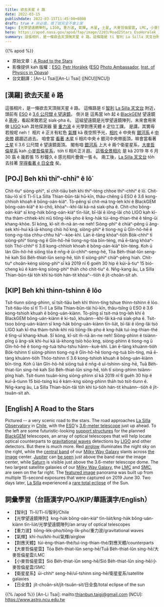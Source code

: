 ```yaml
---
title: 欲去天星 ê 路
date: 2022-03-15
publishdate: 2022-03-15T11:45:00+0800
draft: true # 非必填，填了就完全不會上架
tags: [光學望遠鏡陣列, LIGO, 重力波, 氣輝, 木星, 土星, 大麥哲倫星雲, LMC, 小麥哲倫星雲, SMC, 日全食, 衛星星系]
hero: https://apod.nasa.gov/apod/fap/image/2203/Road2Stars_EsoHoralek_1080.jpg
summary: 這張相片，是一條欲去天頂揣天星 ê 路。這條路是 tī 智利 La Silla 天文台附近，頭前有 ESO ê 3.6 公尺闊 ê 望遠鏡。
---
```


{{% apod %}}

- 原始文章：[A Road to the Stars](https://apod.nasa.gov/apod/ap220315.html)
- 影像提供 kah 版權：[ESO](https://www.eso.org/), [Petr Horálek](https://www.petrhoralek.com/#about-1) ([ESO](https://www.eso.org) [Photo Ambassador](https://www.eso.org/public/outreach/partnerships/photo-ambassadors/), [Inst. of Physics in Opava](https://www.slu.cz/phys/en/))
- 台文翻譯：[An-Li Tsai][An-Li Tsai] ([NCU][NCU])

## [漢羅] 欲去天星 ê 路
這張相片，是一條欲去天頂揣天星 ê 路。
這條路是 tī [智利][Chile] [La Silla 天文台][La Silla Observatory] 附近，頭前有 [ESO][ESO] ê [3.6 公尺闊 ê 望遠鏡][3.6-meter telescope]。
倒爿是 這馬當 leh 起 ê [BlackGEM][BlackGEM] 望遠鏡 ê [基座][support structures]，看起來敢若足 siak-pha ê。
這組望遠鏡是光學望遠鏡陣列，未來會用來做 [LIGO][LIGO] kah 其他探測器 量 [重力波][gravitational waves] ê 光學對應天體 ê 定位工課。
是講，其實毋若按呢 neh！
相片 ê 正爿有紅色 [氣輝][airglow t] kā 夜空照予光，[相片][the image] ê 中央有 [銀河系][Milky Way Galaxy 1] ê [中央帶][central band] 趨趨迒過去。
咱會當 [看著][be seen] [木星][Jupiter t] tī 相片中央 ê 銀河中央帶面頂，嘛會當看著 [土星][Saturn] tī 3.6 公尺闊 ê 望遠鏡面頂。
閣有咱 [銀河系][Milky Way Galaxy 2] 上大 ê 兩个衛星星系，[大麥哲倫星系][LMC] kah [小麥哲倫星系][SMC]，to̍h tī 相片正爿遐。
[這張全景相片][featured image] 是 kā 2019 年 6 月 30 翕 ê 幾若張 15 秒鐘久 ê 感光相片疊做一張 ê。
兩工後，[La Silla 天文台][La Silla] to̍h 去拄著 [罕得看著 ê 日全食][rare total eclipse] 矣。

## [POJ] Beh khì thiⁿ-chhiⁿ ê lō͘
Chit-tiuⁿ siòng-phìⁿ, sī chi̍t-tiâu beh khì thiⁿ-téng chhoe thiⁿ-chhiⁿ ê lō͘.
Chit-tiâu-lō͘ sī tī Tì-lī La Silla Thian-bûn-tâi hū-kīn, thâu-chêng ū ESO ê 3.6 kong-chhioh khoah ê bōng-oán-kiàⁿ.
Tò-pêng sī chit-má tng-leh khí ê BlackGEM bōng-oán-kiàⁿ ê ki-chō, khòaⁿ--khí-lâi ká-ná siak-pha ê.
Chit-cho͘ bōng-oán-kiàⁿ sī kng-ha̍k bōng-oán-kiàⁿ tīn-lia̍t, bī-lâi ē iōng-lâi chò LIGO kah kî-tha thàm-chhek-khì niû tiōng-le̍k-pho ê kng-ha̍k tùi-èng-thian-thé ê tēng-ūi khang-khòe.
Sī kóng, kî-si̍t m̄-nā án-ne neh!
Siòng-phìⁿ ê chiàⁿ-pêng ū âng-sek khì-hui kā iā-khong chiò hō͘ kng, siòng-phìⁿ ê tiong-ng ū Gîn-hô-hē ê tiong-ng-tòa chhu-chhu hāⁿ--kòe-khì.
Lán ē-tàng khòaⁿ-tio̍h Bo̍k-chhiⁿ tī siòng-phìⁿ tiong-ng ê Gîn-hô-hē tiong-ng-tòa bīn-téng, mā ē-tàng khòaⁿ-tio̍h Thó͘-chhiⁿ tī 3.6 kong-chhioh khoah ê bōng-oán-kiàⁿ bīn-téng.
Koh ū lán Gîn-hô-hē siōng tōa ê nn̄g-ê ūi-chhiⁿ-seng-hē, Tōa Be̍h-thiat-lûn seng-hē kah Sió Be̍h-thiat-lûn seng-hē, to̍h tī siòng-phìⁿ chiàⁿ-pêng hiah.
Chit-tiuⁿ choân-kéng siòng-phìⁿ sī kā 2019 nî 6 goe̍h 30 hip ê kúi-ā-tiuⁿ 15 bió-cheng kú ê kám-kng siòng-phìⁿ tha̍h chò chi̍t-tiuⁿ ê.
Nn̄g-kang āu, La Silla Thian-bûn-tâi to̍h khì tú-tio̍h hán-tit khòaⁿ--tio̍h ê ji̍t-choân-si̍t ah.

## [KIP] Beh khì thinn-tshinn ê lōo
Tsit-tiunn siòng-phìnn, sī tsi̍t-tiâu beh khì thinn-tíng tshue thinn-tshinn ê lōo.
Tsit-tiâu-lōo sī tī Tì-lī La Silla Thian-bûn-tâi hū-kīn, thâu-tsîng ū ESO ê 3.6 kong-tshioh khuah ê bōng-uán-kiànn.
Tò-pîng sī tsit-má tng-leh khí ê BlackGEM bōng-uán-kiànn ê ki-tsō, khuànn--khí-lâi ká-ná siak-pha ê.
Tsit-tsoo bōng-uán-kiànn sī kng-ha̍k bōng-uán-kiànn tīn-lia̍t, bī-lâi ē iōng-lâi tsò LIGO kah kî-tha thàm-tshik-khì niû tiōng-li̍k-pho ê kng-ha̍k tuì-ìng-thian-thé ê tīng-uī khang-khuè.
Sī kóng, kî-si̍t m̄-nā án-ne neh!
Siòng-phìnn ê tsiànn-pîng ū âng-sik khì-hui kā iā-khong tsiò hōo kng, siòng-phìnn ê tiong-ng ū Gîn-hô-hē ê tiong-ng-tuà tshu-tshu hānn--kuè-khì.
Lán ē-tàng khuànn-tio̍h Bo̍k-tshinn tī siòng-phìnn tiong-ng ê Gîn-hô-hē tiong-ng-tuà bīn-tíng, mā ē-tàng khuànn-tio̍h Thóo-tshinn tī 3.6 kong-tshioh khuah ê bōng-uán-kiànn bīn-tíng.
Koh ū lán Gîn-hô-hē siōng tuā ê nn̄g-ê uī-tshinn-sing-hē, Tuā Be̍h-thiat-lûn sing-hē kah Sió Be̍h-thiat-lûn sing-hē, to̍h tī siòng-phìnn tsiànn-pîng hiah.
Tsit-tiunn tsuân-kíng siòng-phìnn sī kā 2019 nî 6 gue̍h 30 hip ê kuí-ā-tiunn 15 bió-tsing kú ê kám-kng siòng-phìnn tha̍h tsò tsi̍t-tiunn ê.
Nn̄g-kang āu, La Silla Thian-bûn-tâi to̍h khì tú-tio̍h hán-tit khuànn--tio̍h ê ji̍t-tsuân-si̍t ah.

## [English] A Road to the Stars
Pictured -- a very scenic road to the stars.
The road approaches [La Silla Observatory][La Silla Observatory] in [Chile][Chile], with the [ESO][ESO]'s [3.6-meter telescope][3.6-meter telescope] just up ahead.
To the left are some futuristic-looking [support structures][support structures] for the planned [BlackGEM][BlackGEM] telescopes, an array of optical telescopes that will help locate optical counterparts to [gravitational waves][gravitational waves] detections by [LIGO][LIGO] and other detectors.
But there is much more.
Red [airglow][airglow e] illuminates the night sky on the right, while the [central band][central band] of our [Milky Way Galaxy][Milky Way Galaxy 1] slants across [the image][the image] center.
[Jupiter][Jupiter e] can [be seen][be seen] just above the band near the image center, while [Saturn][Saturn] is visible just above the 3.6-meter telescope dome.
The two largest satellite galaxies of our [Milky Way Galaxy][Milky Way Galaxy 2], the [LMC][LMC] and [SMC][SMC], are seen on the far right.
The [featured image][featured image] panorama was built up from multiple 15-second exposures that were captured on 2019 June 30.
Two days later, [La Silla][La Silla] experienced a [rare total eclipse][rare total eclipse] of the Sun.

## 詞彙學習（台語漢字/POJ/KIP/華語漢字/English）
- 【智利】Tì-lī/Tì-lī/智利/Chile
- 【光學望遠鏡陣列】kng-ha̍k bōng-oán-kiàⁿ tīn-lia̍t/kng-ha̍k bōng-uán-kiànn tīn-lia̍t/光學望遠鏡陣列/an array of optical telescopes
- 【重力波】tiōng-le̍k-pho/tiōng-li̍k-pho/重力波/gravitational waves
- 【氣輝】khì-hui/khì-hui/氣輝/airglow
- 【對應天體】tùi-èng-thian-thé/tuì-ìng-thian-thé/對應天體/counterparts
- 【大麥哲倫星雲】Tōa Be̍h-thiat-lûn seng-hē/Tuā Be̍h-thiat-lûn sing-hē/大麥哲倫星雲/LMC
- 【小麥哲倫星雲】Sió Be̍h-thiat-lûn seng-hē/Sió Be̍h-thiat-lûn sing-hē/小麥哲倫星雲/SMC
- 【衛星星系】ūi-chhiⁿ seng-hē/uī-tshinn sing-hē/衛星星系/satellite galaxies
- 【日全食】ji̍t-choân-si̍t/ji̍t-tsuân-si̍t/日全食/total eclipse of the sun


{{% /apod %}}
[An-Li Tsai]: mailto:thianbun.taigi@gmail.com
[NCU]: https://www.astro.ncu.edu.tw

[copyright]: https://apod.nasa.gov/apod/fap/lib/about_apod.html#srapply

[La Silla Observatory]:https://www.eso.org/public/usa/teles-instr/lasilla/
[Chile]:https://en.wikipedia.org/wiki/Chile
[ESO]:https://www.eso.org/public/about-eso/
[3.6-meter telescope]:https://www.eso.org/public/teles-instr/lasilla/36/
[support structures]:https://www.eso.org/public/images/2019_06_29_Dishes-CC/
[BlackGEM]:https://www.eso.org/public/teles-instr/lasilla/blackgem/
[gravitational waves]:https://www.ligo.caltech.edu/page/what-are-gw
[LIGO]:https://en.wikipedia.org/wiki/LIGO
[airglow e]:https://apod.nasa.gov/apod/ap210418.html
[airglow t]:https://apod.tw/daily/20210418/
[central band]:https://apod.nasa.gov/apod/ap080104.html
[Milky Way Galaxy 1]:https://solarsystem.nasa.gov/resources/285/the-milky-way-galaxy/
[the image]:https://www.petrhoralek.com/?p=22768
[Jupiter e]:https://apod.nasa.gov/apod/ap220109.html
[Jupiter t]:https://apod.tw/daily/20220109/
[be seen]:https://editorial01.shutterstock.com/wm-preview-1500/7342198a/f63ec0a7/Shutterstock_7342198a.jpg
[Saturn]:https://spaceplace.nasa.gov/all-about-saturn/en/
[Milky Way Galaxy 2]:http://www.atlasoftheuniverse.com/galaxy.html
[LMC]:https://apod.nasa.gov/apod/ap190905.html
[SMC]:https://en.wikipedia.org/wiki/Small_Magellanic_Cloud
[featured image]:https://www.eso.org/public/images/potw2209a/
[La Silla]:https://youtu.be/2r3AxMg3YnQ
[rare total eclipse]:https://www.eso.org/public/news/eso1912/
